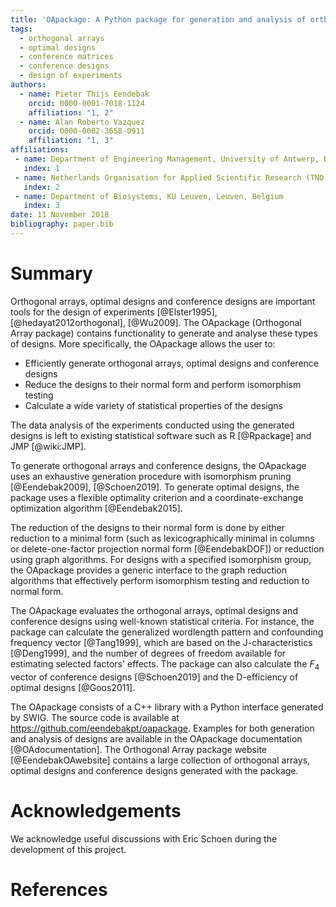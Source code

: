 ```yaml
---
title: 'OApackage: A Python package for generation and analysis of orthogonal arrays, optimal designs and conference designs'
tags:
  - orthogonal arrays
  - optimal designs
  - conference matrices
  - conference designs
  - design of experiments
authors:
  - name: Pieter Thijs Eendebak
    orcid: 0000-0001-7018-1124
    affiliation: "1, 2"
  - name: Alan Roberto Vazquez
    orcid: 0000-0002-3658-0911
    affiliation: "1, 3"
affiliations:
 - name: Department of Engineering Management, University of Antwerp, Belgium
   index: 1
 - name: Netherlands Organisation for Applied Scientific Research (TNO), P.O. Box 155, 2600 AD Delft, The Netherlands
   index: 2
 - name: Department of Biosystems, KU Leuven, Leuven, Belgium
   index: 3
date: 11 November 2018
bibliography: paper.bib
---
```


# Summary

Orthogonal arrays, optimal designs and conference designs are important tools for the design of
experiments [@Elster1995], [@hedayat2012orthogonal], [@Wu2009]. The OApackage (Orthogonal Array package) contains functionality 
to generate and analyse these types of designs. More specifically, the OApackage allows 
the user to:

* Efficiently generate orthogonal arrays, optimal designs and conference designs
* Reduce the designs to their normal form and perform isomorphism testing 
* Calculate a wide variety of statistical properties of the designs

The data analysis of the experiments conducted using the generated designs is left to 
existing statistical software such as R [@Rpackage] and JMP [@wiki:JMP].

To generate orthogonal arrays and conference designs, the OApackage uses an exhaustive 
generation procedure with isomorphism pruning [@Eendebak2009], [@Schoen2019]. To generate 
optimal designs, the package uses a flexible optimality criterion and a coordinate-exchange 
optimization algorithm [@Eendebak2015].

The reduction of the designs to their normal form is done by either reduction to a minimal form 
(such as lexicographically minimal in columns or delete-one-factor projection normal form [@EendebakDOF])
or reduction using graph algorithms. For designs with a specified isomorphism group,
the OApackage provides a generic interface to the graph reduction algorithms that effectively perform isomorphism 
testing and reduction to normal form.

The OApackage evaluates the orthogonal arrays, optimal designs and conference designs using well-known statistical criteria. For instance,
the package can calculate the generalized wordlength pattern and confounding frequency vector [@Tang1999], which are based
on the J-characteristics [@Deng1999],
and the number of degrees of freedom available for estimating selected factors' effects.
The package can also calculate the $F_4$ vector of
conference designs [@Schoen2019] and the D-efficiency of optimal designs [@Goos2011]. 

The OApackage consists of a C++ library with a Python interface generated
by SWIG. The source code is available at https://github.com/eendebakpt/oapackage. Examples for both 
generation and analysis of designs are available in the OApackage documentation [@OAdocumentation].
The Orthogonal Array package website [@EendebakOAwebsite] contains a large collection of orthogonal arrays, 
optimal designs and conference designs generated with the package.

# Acknowledgements

We acknowledge useful discussions with Eric Schoen during the development of this project.

# References
